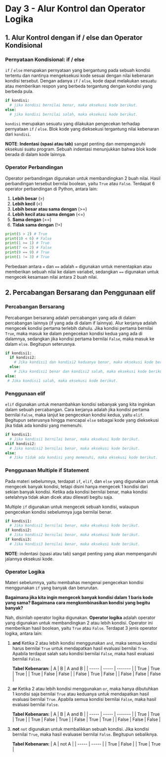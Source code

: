 # Day 3 - Alur Kontrol dan Operator Logika

## 1. Alur Kontrol dengan if / else dan Operator Kondisional

### Pernyataan Kondisional: if / else
`if` / `else` merupakan pernyataan yang bergantung pada sebuah kondisi tertentu dan nantinya mengeksekusi kode sesuai dengan nilai kebenaran kondisi tersebut. Dengan adanya `if` / `else`, kode dapat melakukan sesuatu atau memberikan respon yang berbeda tergantung dengan kondisi yang berbeda pula. 

```python
if kondisi:
  # jika kondisi bernilai benar, maka eksekusi kode berikut.
else:
  # jika kondisi bernilai salah, maka eksekusi kode berikut.
```

`kondisi` merupakan sesuatu yang dilakukan pengecekan terhadap pernyataan `if` / `else`. Blok kode yang dieksekusi tergantung nilai kebenaran dari `kondisi`. 

**NOTE**: **Indentasi (spasi atau tab)** sangat penting dan mempengaruhi eksekusi suatu program. Sebuah indentasi menunjukkan bahwa blok kode berada di dalam kode lainnya.

### Operator Perbandingan
Operator perbandingan digunakan untuk membandingkan 2 buah nilai. Hasil perbandingan tersebut bernilai boolean, yaitu `True` atau `False`. Terdapat 6 operator perbandingan di Python, antara lain:
  1. **Lebih besar** (>)
  2. **Lebih kecil** (<)
  3. **Lebih besar atau sama dengan** (>=)
  4. **Lebih kecil atau sama dengan** (<=)
  5. **Sama dengan** (==)
  6. **Tidak sama dengan** (!=)

```python
print(5 > 2) # True
print(10 < 6) # False
print(1 >= 1) # True
print(7 <= 2) # False
print(9 == 9) # True
print(1 != 3) # True
```

Perbedaan antara `=` dan `==` adalah `=` digunakan untuk menentapkan atau memberikan sebuah nilai ke dalam variabel, sedangkan `==` digunakan untuk mengecek kesamaan nilai antara 2 buah nilai.

## 2. Percabangan Bersarang dan Penggunaan elif

### Percabangan Bersarang
Percabangan bersarang adalah percabangan yang ada di dalam percabangan lainnya (if yang ada di dalam if lainnya). Alur kerjanya adalah mengecek kondisi pertama terlebih dahulu. Jika kondisi pertama bernilai `True`, maka masuk ke dalam pengecekan kondisi kedua yang ada di dalamnya, sedangkan jika kondisi pertama bernilai `False`, maka masuk ke dalam `else`. Begitupun seterusnya.

```python
if kondisi1:
  if kondisi2:
    # Jika kondisi1 dan kondisi2 keduanya benar, maka eksekusi kode berikut.
  else:
    # Jika kondisi1 benar dan kondisi2 salah, maka eksekusi kode berikut.
else:
 # Jika kondisi1 salah, maka eksekusi kode berikut.
```

### Penggunaan elif
`elif` digunakan untuk menambahkan kondisi sebanyak yang kita inginkan dalam sebuah percabangan. Cara kerjanya adalah jika kondisi pertama bernilai `False`, maka lanjut ke pengecekan kondisi kedua, yaitu `elif`. Begitupun seterusnya hingga mencapai `else` sebagai kode yang dieksekusi jika tidak ada kondisi yang memenuhi.

```python
if kondisi1:
  # Jika kondisi1 bernilai benar, maka eksekusi kode berikut.
elif kondisi2:
  # Jika kondisi2 bernilai benar, maka eksekusi kode berikut.
else:
  # Jika tidak ada kondisi yang memenuhi, maka eksekusi kode berikut.
```

### Penggunaan Multiple if Statement
Pada materi sebelumnya, terdapat `if`, `elif`, dan `else` yang digunakan untuk mengecek banyak kondisi, tetapi disini hanya mengecek 1 kondisi dari sekian banyak kondisi. Ketika ada kondisi bernilai benar, maka kondisi setelahnya tidak akan dicek atau dilewati begitu saja.

Multiple `if` digunakan untuk mengecek sebuah kondisi, walaupun pengecekan kondisi sebelumnya juga bernilai benar.

```python
if kondisi1:
  # Jika kondisi1 bernilai benar, maka eksekusi kode berikut.
if kondisi2:
  # Jika kondisi2 bernilai benar, maka eksekusi kode berikut.
if kondisi3:
  # Jika kondisi3 bernilai benar, maka eksekusi kode berikut.
```

**NOTE**: indentasi (spasi atau tab) sangat penting yang akan mempengaruhi jalannya eksekusi kode.

### Operator Logika

Materi sebelumnya, yaitu membahas mengenai pengecekan kondisi menggunakan `if` yang banyak dan berurutan.

**Bagaimana jika kita ingin mengecek banyak kondisi dalam 1 baris kode yang sama? Bagaimana cara mengkombinasikan kondisi yang begitu banyak?**

Nah, disinilah operator logika digunakan. **Operator logika** adalah operator yang digunakan untuk membandingkan 2 atau lebih kondisi. Operator ini memberikan hasil boolean, yaitu `True` atau `False`. Terdapat 3 jenis operator logika, antara lain:

  1. **and**
      Ketika 2 atau lebih kondisi menggunakan `and`, maka semua kondisi harus bernilai `True` untuk mendapatkan  hasil evaluasi bernilai `True`. Apabila terdapat salah satu kondisi bernilai `False`, maka hasil evaluasi bernilai `False`.

      **Tabel Kebenaran:**
      |   A   |   B   | A and B |
      | ----- | ----- | ------- |
      | True  | True  |  True   |
      | True  | False |  False  |
      | False | True  |  False  |
      | False | False |  False  |
      
  2. **or**
      Ketika 2 atau lebih kondisi menggunakan `or`, maka hanya dibutuhkan 1 kondisi saja bernilai `True` atau keduanya untuk mendapatkan hasil evaluasi bernilai `True`. Apabila semua kondisi bernilai `False`, maka hasil evaluasi bernilai `False`.

      **Tabel Kebenaran:**
      |   A   |   B   | A and B |
      | ----- | ----- | ------- |
      | True  | True  |  True   |
      | True  | False |  True   |
      | False | True  |  True   |
      | False | False |  False  |

  3. **not**
      `not` digunakan untuk membalikkan sebuah kondisi. Jika kondisi bernilai `True`, maka hasil evaluasei bernilai `False`. Begitupun sebaliknya. 

      **Tabel Kebenaran:**
      |   A   | not A |
      | ----- | ----- |
      | True  | False | 
      | True  | True  |